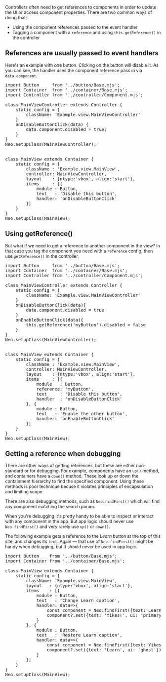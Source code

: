 Controllers often need to get references to components in order to update 
the UI or access component properties. 
There are two common ways of doing that:

- Using the component references passed to the event handler
- Tagging a component with a `reference` and using `this.getReference()` in the controller

## References are usually passed to event handlers

Here's an example with one button. Clicking on the button will disable it. 
As you can see, the handler uses the component reference pass in via `data.component`.

<pre data-neo>
import Button     from '../button/Base.mjs';
import Container  from '../container/Base.mjs';
import Controller from '../controller/Component.mjs';

class MainViewController extends Controller {
    static config = {
        className: 'Example.view.MainViewController'
    }
    onDisableButtonClick(data) {
        data.component.disabled = true;
    }
}
Neo.setupClass(MainViewController);


class MainView extends Container {
    static config = {
        className : 'Example.view.MainView',
        controller: MainViewController,
        layout    : {ntype:'vbox', align:'start'},
        items     : [{
            module : Button,
            text   : 'Disable this button',
            handler: 'onDisableButtonClick'
        }]
    }
}
Neo.setupClass(MainView);
</pre>

## Using getReference() 

But what if we need to get a reference to another component in the view? In that case
you tag the component you need with a `reference` config, then use `getReference()` in
the controller.

<pre data-neo>
import Button     from '../button/Base.mjs';
import Container  from '../container/Base.mjs';
import Controller from '../controller/Component.mjs';

class MainViewController extends Controller {
    static config = {
        className: 'Example.view.MainViewController'
    }
    onDisableButtonClick(data){
        data.component.disabled = true
    }
    onEnableButtonClick(data){
        this.getReference('myButton').disabled = false
    }
}
Neo.setupClass(MainViewController);


class MainView extends Container {
    static config = {
        className : 'Example.view.MainView',
        controller: MainViewController,
        layout    : {ntype:'vbox', align:'start'},
        items     : [{
            module   : Button,
            reference: 'myButton',
            text     : 'Disable this button',
            handler  : 'onDisableButtonClick'
        }, {
            module : Button,
            text   : 'Enable the other button',
            handler: 'onEnableButtonClick'
        }]
    }
}
Neo.setupClass(MainView);
</pre>

## Getting a reference when debugging

There are other ways of getting references, but these are either non-standard or for debugging.
For example, components have an `up()` method, and containers have a `down()` method. These look 
up or down the containment hierarchy to find the specified component. Using these methods is poor technique
becuse it violates principles of encapsulation and limiting scope.

There are also debugging methods, such as `Neo.findFirst()` which will find any component matching
the search param. 

When you're debugging it's pretty handy to be able to inspect or interact with any component in the app. 
But app logic should never use `Neo.findFirst()` and very rarely use `up()` or `down()`.

The following example gets a reference to the _Learn_ button at the top of this site, and changes its `text`.
Again &mdash; that use of `Neo.findFirst()` might be handy when debugging, but it should never be used in app logic.

<pre data-neo>
import Button    from '../button/Base.mjs';
import Container from '../container/Base.mjs';

class MainView extends Container {
    static config = {
        className: 'Example.view.MainView',
        layout   : {ntype:'vbox', align:'start'},
        items    : [{
            module : Button,
            text   : 'Change Learn caption',
            handler: data=>{
                const component = Neo.findFirst({text:'Learn'});
                component?.set({text: 'Yikes!', ui: 'primary'})
            }
        }, {
            module : Button,
            text   : 'Restore Learn caption',
            handler: data=>{
                const component = Neo.findFirst({text:'Yikes!'});
                component?.set({text: 'Learn', ui: 'ghost'})
            }
        }]
    }
}
Neo.setupClass(MainView);
</pre>
